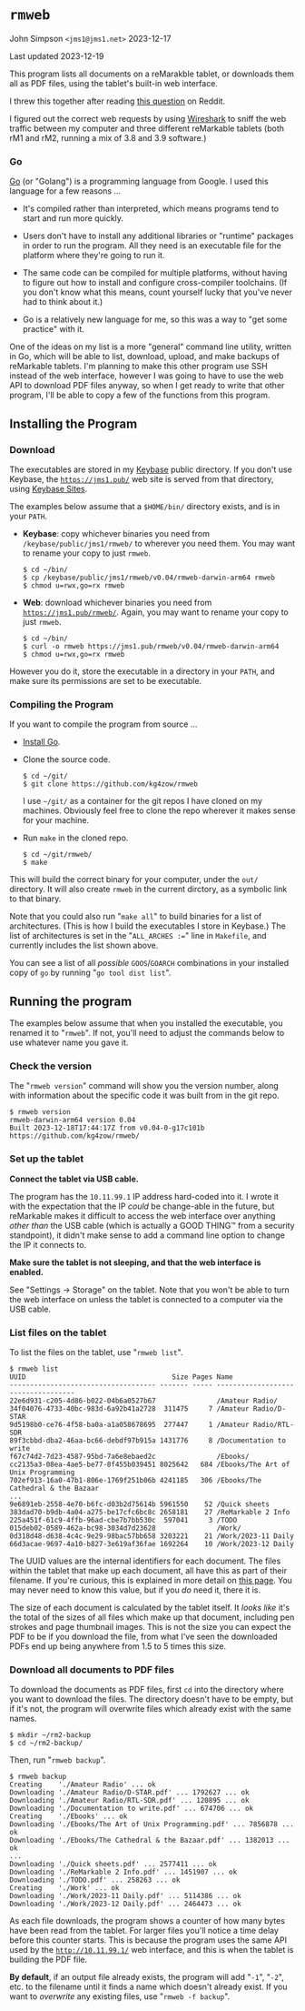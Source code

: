# `rmweb`

John Simpson `<jms1@jms1.net>` 2023-12-17

Last updated 2023-12-19

This program lists all documents on a reMarakble tablet, or downloads them all as PDF files, using the tablet's built-in web interface.

I threw this together after reading [this question](https://www.reddit.com/r/RemarkableTablet/comments/18js4wo/any_way_to_transfer_all_my_files_to_an_ipad_app/) on Reddit.

I figured out the correct web requests by using [Wireshark](https://www.wireshark.org/) to sniff the web traffic between my computer and three different reMarkable tablets (both rM1 and rM2, running a mix of 3.8 and 3.9 software.)

### Go

[Go](https://go.dev/) (or "Golang") is a programming language from Google. I used this language for a few reasons ...

* It's compiled rather than interpreted, which means programs tend to start and run more quickly.

* Users don't have to install any additional libraries or "runtime" packages in order to run the program. All they need is an executable file for the platform where they're going to run it.

* The same code can be compiled for multiple platforms, without having to figure out how to install and configure cross-compiler toolchains. (If you don't know what this means, count yourself lucky that you've never had to think about it.)

* Go is a relatively new language for me, so this was a way to "get some practice" with it.

One of the ideas on my list is a more "general" command line utility, written in Go, which will be able to list, download, upload, and make backups of reMarkable tablets. I'm planning to make this other program use SSH instead of the web interface, however I was going to have to use the web API to download PDF files anyway, so when I get ready to write that other program, I'll be able to copy a few of the functions from this program.

## Installing the Program

### Download

The executables are stored in my [Keybase](https://keybase.io/) public directory. If you don't use Keybase, the [`https://jms1.pub/`](https://jms1.pub/) web site is served from that directory, using [Keybase Sites](https://book.keybase.io/sites).

The examples below assume that a `$HOME/bin/` directory exists, and is in your `PATH`.

* **Keybase**: copy whichever binaries you need from `/keybase/public/jms1/rmweb/` to wherever you need them. You may want to rename your copy to just `rmweb`.

    ```
    $ cd ~/bin/
    $ cp /keybase/public/jms1/rmweb/v0.04/rmweb-darwin-arm64 rmweb
    $ chmod u=rwx,go=rx rmweb
    ```

* **Web**: download whichever binaries you need from [`https://jms1.pub/rmweb/`](https://jms1.pub/rmweb/). Again, you may want to rename your copy to just `rmweb`.

    ```
    $ cd ~/bin/
    $ curl -o rmweb https://jms1.pub/rmweb/v0.04/rmweb-darwin-arm64
    $ chmod u=rwx,go=rx rmweb
    ```

However you do it, store the executable in a directory in your `PATH`, and make sure its permissions are set to be executable.


### Compiling the Program

If you want to compile the program from source ...

* [Install Go](https://go.dev/doc/install).

* Clone the source code.

    ```
    $ cd ~/git/
    $ git clone https://github.com/kg4zow/rmweb
    ```

    I use `~/git/` as a container for the git repos I have cloned on my machines. Obviously feel free to clone the repo wherever it makes sense for your machine.

* Run `make` in the cloned repo.

    ```
    $ cd ~/git/rmweb/
    $ make
    ```

This will build the correct binary for your computer, under the `out/` directory. It will also create `rmweb` in the current dirctory, as a symbolic link to that binary.

Note that you could also run "`make all`" to build binaries for a list of architectures. (This is how I build the executables I store in Keybase.) The list of architectures is set in the "`ALL_ARCHES :=`" line in `Makefile`, and currently includes the list shown above.

You can see a list of all *possible* `GOOS`/`GOARCH` combinations in your installed copy of `go` by running "`go tool dist list`".


## Running the program

The examples below assume that when you installed the executable, you renamed it to "`rmweb`". If not, you'll need to adjust the commands below to use whatever name you gave it.

### Check the version

The "`rmweb version`" command will show you the version number, along with information about the specific code it was built from in the git repo.

```
$ rmweb version
rmweb-darwin-arm64 version 0.04
Built 2023-12-18T17:44:17Z from v0.04-0-g17c101b
https://github.com/kg4zow/rmweb/
```

### Set up the tablet

**Connect the tablet via USB cable.**

The program has the `10.11.99.1` IP address hard-coded into it. I wrote it with the expectation that the IP *could* be change-able in the future, but reMarkable makes it difficult to access the web interface over anything *other than* the USB cable (which is actually a GOOD THING&#x2122; from a security standpoint), it didn't make sense to add a command line option to change the IP it connects to.

**Make sure the tablet is not sleeping, and that the web interface is enabled.**

See "Settings &#x2192; Storage" on the tablet. Note that you won't be able to turn the web interface on unless the tablet is connected to a computer via the USB cable.

### List files on the tablet

To list the files on the tablet, use "`rmweb list`".

```
$ rmweb list
UUID                                    Size Pages Name
------------------------------------ ------- ----- -----------------------------------
22e6d931-c205-4d86-b022-04b6a0527b67               /Amateur Radio/
34f04076-4733-40bc-983d-6a92b41a2728  311475     7 /Amateur Radio/D-STAR
9d5198b0-ce76-4f58-ba0a-a1a058678695  277447     1 /Amateur Radio/RTL-SDR
89f3cbbd-dba2-46aa-bc66-debdf97b915a 1431776     8 /Documentation to write
f67c74d2-7d23-4587-95bd-7a6e8ebaed2c               /Ebooks/
cc2135a3-08ea-4ae5-be77-8f455b039451 8025642   684 /Ebooks/The Art of Unix Programming
702ef913-16a0-47b1-806e-1769f251b06b 4241185   306 /Ebooks/The Cathedral & the Bazaar
...
9e6891eb-2558-4e70-b6fc-d03b2d75614b 5961550    52 /Quick sheets
383dad70-b9db-4a04-a275-be17cfc6bc8c 2658181    27 /ReMarkable 2 Info
225a451f-61c9-4ffb-96ad-cbe7b7bb530c  597041     3 /TODO
015deb02-0589-462a-bc98-3034d7d23628               /Work/
0d318d48-d638-4c4c-9e29-98bac57bb658 3203221    21 /Work/2023-11 Daily
66d3acae-9697-4a10-b827-3e619af36fae 1692264    10 /Work/2023-12 Daily
```

The UUID values are the internal identifiers for each document. The files within the tablet that make up each document, all have this as part of their filename. If you're curious, this is explained in more detail on [this page](https://remarkable.jms1.info/info/filesystem.html). You may never need to know this value, but if you *do* need it, there it is.

The size of each document is calculated by the tablet itself. It *looks like* it's the total of the sizes of all files which make up that document, including pen strokes and page thumbnail images. This is not the size you can expect the PDF to be if you download the file, from what I've seen the downloaded PDFs end up being anywhere from 1.5 to 5 times this size.


### Download all documents to PDF files

To download the documents as PDF files, first `cd` into the directory where you want to download the files. The directory doesn't have to be empty, but if it's not, the program will overwrite files which already exist with the same names.

```
$ mkdir ~/rm2-backup
$ cd ~/rm2-backup/
```

Then, run "`rmweb backup`".

```
$ rmweb backup
Creating    './Amateur Radio' ... ok
Downloading './Amateur Radio/D-STAR.pdf' ... 1792627 ... ok
Downloading './Amateur Radio/RTL-SDR.pdf' ... 120895 ... ok
Downloading './Documentation to write.pdf' ... 674706 ... ok
Creating    './Ebooks' ... ok
Downloading './Ebooks/The Art of Unix Programming.pdf' ... 7856878 ... ok
Downloading './Ebooks/The Cathedral & the Bazaar.pdf' ... 1382013 ... ok
...
Downloading './Quick sheets.pdf' ... 2577411 ... ok
Downloading './ReMarkable 2 Info.pdf' ... 1451907 ... ok
Downloading './TODO.pdf' ... 258263 ... ok
Creating    './Work' ... ok
Downloading './Work/2023-11 Daily.pdf' ... 5114386 ... ok
Downloading './Work/2023-12 Daily.pdf' ... 2464473 ... ok
```

As each file downloads, the program shows a counter of how many bytes have been read from the tablet. For larger files you'll notice a time delay before this counter starts. This is because the program uses the same API used by the [`http://10.11.99.1/`](http://10.11.99.1) web interface, and this is when the tablet is building the PDF file.

**By default**, if an output file already exists, the program will add "`-1`", "`-2`", etc. to the filename until it finds a name which doesn't already exist. If you want to *overwrite* any existing files, use "`rmweb -f backup`".
